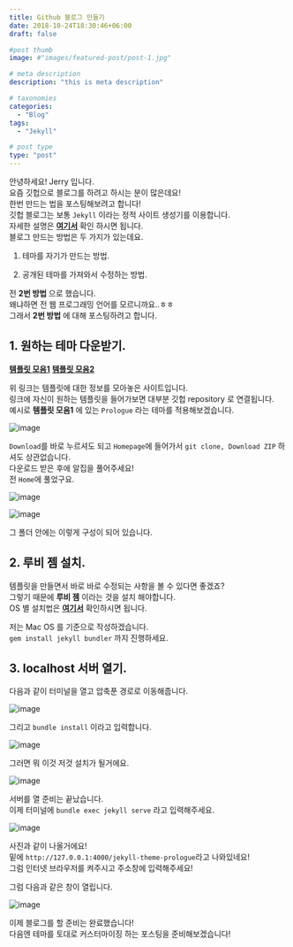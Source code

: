 ```yaml
---
title: Github 블로그 만들기
date: 2018-10-24T18:30:46+06:00
draft: false

#post thumb
image: #"images/featured-post/post-1.jpg"

# meta description
description: "this is meta description"

# taxonomies
categories:
  - "Blog"
tags:
  - "Jekyll"

# post type
type: "post"
---
```


안녕하세요! Jerry 입니다.  
요즘 깃헙으로 블로그를 하려고 하시는 분이 많은데요!  
한번 만드는 법을 포스팅해보려고 합니다!  
깃헙 블로그는 보통 `Jekyll` 이라는 정적 사이트 생성기를 이용합니다.  
자세한 설명은 [**여기서**](https://jekyllrb-ko.github.io/docs/home/) 확인 하시면 됩니다.  
블로그 만드는 방법은 두 가지가 있는데요.

1. 테마를 자기가 만드는 방법.

2. 공개된 테마를 가져와서 수정하는 방법.

전 **2번 방법** 으로 했습니다.  
왜냐하면 전 웹 프로그래밍 언어를 모르니까요..ㅎㅎ  
그래서 **2번 방법** 에 대해 포스팅하려고 합니다.


## 1. 원하는 테마 다운받기.

[**템플릿 모음1**](http://jekyllthemes.org)
[**템플릿 모음2**](https://jekyllthemes.io)

위 링크는 템플릿에 대한 정보를 모아놓은 사이트입니다.  
링크에 자신이 원하는 템플릿을 들어가보면 대부분 깃헙 repository 로 연결됩니다.  
예시로 **템플릿 모음1** 에 있는 `Prologue` 라는 테마를 적용해보겠습니다.

![image](/images/post/gitblog/01.png)

`Download`를 바로 누르셔도 되고 `Homepage`에 들어가서 `git clone, Download ZIP` 하셔도 상관없습니다.  
다운로드 받은 후에 알집을 풀어주세요!  
전 `Home`에 풀었구요.  

![image](/images/post/gitblog/02.png)

![image](/images/post/gitblog/03.png)

그 폴더 안에는 이렇게 구성이 되어 있습니다.

## 2. 루비 젬 설치.

템플릿을 만들면서 바로 바로 수정되는 사항을 볼 수 있다면 좋겠죠?  
그렇기 때문에 **루비 젬** 이라는 것을 설치 해야합니다.  
OS 별 설치법은 [**여기서**](https://jekyllrb-ko.github.io/docs/installation/) 확인하시면 됩니다.

저는 Mac OS 를 기준으로 작성하겠습니다.  
`gem install jekyll bundler` 까지 진행하세요.



## 3. localhost 서버 열기.

다음과 같이 터미널을 열고 압축푼 경로로 이동해줍니다.

![image](/images/post/gitblog/04.png)

그리고 `bundle install` 이라고 입력합니다.  

![image](/images/post/gitblog/05.png)

그러면 뭐 이것 저것 설치가 될거에요.

![image](/images/post/gitblog/06.png)

서버를 열 준비는 끝났습니다.  
이제 터미널에 `bundle exec jekyll serve` 라고 입력해주세요.

![image](/images/post/gitblog/07.png)

사진과 같이 나올거에요!  
밑에 `http://127.0.0.1:4000/jekyll-theme-prologue`라고 나와있네요!  
그럼 인터넷 브라우저를 켜주시고 주소창에 입력해주세요!

그럼 다음과 같은 창이 열립니다.

![image](/images/post/gitblog/08.png)

이제 블로그를 할 준비는 완료했습니다!  
다음엔 테마를 토대로 커스터마이징 하는 포스팅을 준비해보겠습니다!
